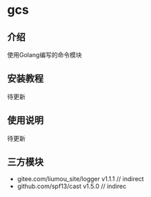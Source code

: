 # gcs

## 介绍

使用Golang编写的命令模块

## 安装教程

待更新

## 使用说明

待更新

## 三方模块

* gitee.com/liumou_site/logger v1.1.1 // indirect
* github.com/spf13/cast v1.5.0 // indirec
